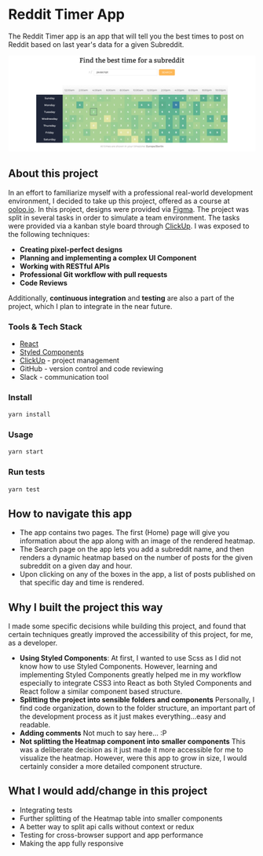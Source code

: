 # Reddit Timer App

The Reddit Timer app is an app that will tell you the best times to post on Reddit based on last year's data for a given Subreddit.

![Heatmap showing best times to post](./docs/heatmap.png)

## About this project

In an effort to familiarize myself with a professional real-world development environment, I decided to take up this project, offered as a course at [ooloo.io](https://ooloo.io/). In this project, designs were provided via [Figma](https://figma.com). The project was split in several tasks in order to simulate a team environment. The tasks were provided via a kanban style board through [ClickUp](https://clickup.com). I was exposed to the following techniques:

-   **Creating pixel-perfect designs**
-   **Planning and implementing a complex UI Component**
-   **Working with RESTful APIs**
-   **Professional Git workflow with pull requests**
-   **Code Reviews**

Additionally, **continuous integration** and **testing** are also a part of the project, which I plan to integrate in the near future.

### Tools & Tech Stack

-   [React](https://reactjs.org/)
-   [Styled Components](https://styled-components.com/)
-   [ClickUp](https://clickup.com) - project management
-   GitHub - version control and code reviewing
-   Slack - communication tool

### Install

```sh
yarn install
```

### Usage

```sh
yarn start
```

### Run tests

```sh
yarn test
```

## How to navigate this app

-   The app contains two pages. The first (Home) page will give you information about the app along with an image of the rendered heatmap.
-   The Search page on the app lets you add a subreddit name, and then renders a dynamic heatmap based on the number of posts for the given subreddit on a given day and hour.
-   Upon clicking on any of the boxes in the app, a list of posts published on that specific day and time is rendered.

## Why I built the project this way

I made some specific decisions while building this project, and found that certain techniques greatly improved the accessibility of this project, for me, as a developer.

-   **Using Styled Components**: At first, I wanted to use Scss as I did not know how to use Styled Components. However, learning and implementing Styled Components greatly helped me in my workflow especially to integrate CSS3 into React as both Styled Components and React follow a similar component based structure.
-   **Splitting the project into sensible folders and components** Personally, I find code organization, down to the folder structure, an important part of the development process as it just makes everything...easy and readable.
-   **Adding comments** Not much to say here... :P
-   **Not splitting the Heatmap component into smaller components** This was a deliberate decision as it just made it more accessible for me to visualize the heatmap. However, were this app to grow in size, I would certainly consider a more detailed component structure.

## What I would add/change in this project

-   Integrating tests
-   Further splitting of the Heatmap table into smaller components
-   A better way to split api calls without context or redux
-   Testing for cross-browser support and app performance
-   Making the app fully responsive
